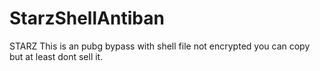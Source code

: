 # StarzShellAntiban
STARZ
This is an pubg bypass with shell file not encrypted you can copy but at least dont sell it. 
